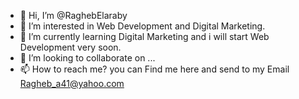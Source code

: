 - 👋 Hi, I’m @RaghebElaraby
- 👀 I’m interested in Web Development and Digital Marketing.
- 🌱 I’m currently learning Digital Marketing and i will start Web Development very soon.
- 💞️ I’m looking to collaborate on ...
- 📫 How to reach me? you can Find me here and send to my Email Ragheb_a41@yahoo.com

<!---
RaghebElaraby/RaghebElaraby is a ✨ special ✨ repository because its `README.md` (this file) appears on your GitHub profile.
You can click the Preview link to take a look at your changes.
--->
